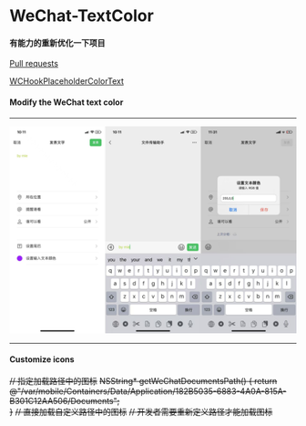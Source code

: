 # WeChat-TextColor
#### 有能力的重新优化一下项目
[Pull requests](https://github.com/Mieing/WCInputBoxTextColor/pulls)

[WCHookPlaceholderColorText](https://github.com/Mieing/WCHookPlaceholderColorText)
#### Modify the WeChat text color
***
![Preview](https://github.com/Mieing/WCInputBoxTextColor/blob/master/effect.jpg)


***
#### **Customize icons**



~~// 指定加载路径中的图标~~
~~NSString* getWeChatDocumentsPath() {
    return @"/var/mobile/Containers/Data/Application/182B5035-6883-4A0A-815A-B301C12AA506/Documents";  
}~~
~~// 直接加载自定义路径中的图标~~ ~~// 开发者需要重新定义路径才能加载图标~~

